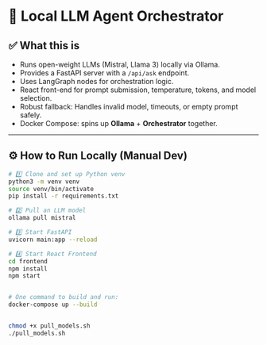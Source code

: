 # 🚀 Local LLM Agent Orchestrator

## ✅ What this is

- Runs open-weight LLMs (Mistral, Llama 3) locally via Ollama.
- Provides a FastAPI server with a `/api/ask` endpoint.
- Uses LangGraph nodes for orchestration logic.
- React front-end for prompt submission, temperature, tokens, and model selection.
- Robust fallback: Handles invalid model, timeouts, or empty prompt safely.
- Docker Compose: spins up **Ollama** + **Orchestrator** together.

---

## ⚙️ How to Run Locally (Manual Dev)

```bash
# 1️⃣ Clone and set up Python venv
python3 -m venv venv
source venv/bin/activate
pip install -r requirements.txt

# 2️⃣ Pull an LLM model
ollama pull mistral

# 3️⃣ Start FastAPI
uvicorn main:app --reload

# 4️⃣ Start React Frontend
cd frontend
npm install
npm start


# One command to build and run:
docker-compose up --build


chmod +x pull_models.sh
./pull_models.sh
